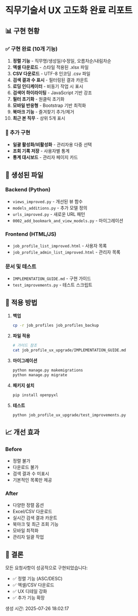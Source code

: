 # 직무기술서 UX 고도화 완료 리포트

## 📊 구현 현황

### ✅ 구현 완료 (10개 기능)
1. **정렬 기능** - 직무명/생성일/수정일, 오름차순/내림차순
2. **엑셀 다운로드** - 스타일 적용된 .xlsx 파일
3. **CSV 다운로드** - UTF-8 인코딩 .csv 파일
4. **검색 결과 수 표시** - 필터링된 결과 카운트
5. **로딩 인디케이터** - 비동기 작업 시 표시
6. **검색어 하이라이팅** - JavaScript 기반 강조
7. **필터 초기화** - 원클릭 초기화
8. **모바일 반응형** - Bootstrap 기반 최적화
9. **북마크 기능** - 즐겨찾기 추가/제거
10. **최근 본 직무** - 상위 5개 표시

### 🎯 추가 구현
- **일괄 활성화/비활성화** - 관리자용 다중 선택
- **조회 기록 저장** - 사용자별 통계
- **통계 대시보드** - 관리자 페이지 카드

## 📁 생성된 파일

### Backend (Python)
- `views_improved.py` - 개선된 뷰 함수
- `models_additions.py` - 추가 모델 정의
- `urls_improved.py` - 새로운 URL 패턴
- `0002_add_bookmark_and_view_models.py` - 마이그레이션

### Frontend (HTML/JS)
- `job_profile_list_improved.html` - 사용자 목록
- `job_profile_admin_list_improved.html` - 관리자 목록

### 문서 및 테스트
- `IMPLEMENTATION_GUIDE.md` - 구현 가이드
- `test_improvements.py` - 테스트 스크립트

## 🚀 적용 방법

1. **백업**
   ```bash
   cp -r job_profiles job_profiles_backup
   ```

2. **파일 적용**
   ```bash
   # 가이드 참조
   cat job_profile_ux_upgrade/IMPLEMENTATION_GUIDE.md
   ```

3. **마이그레이션**
   ```bash
   python manage.py makemigrations
   python manage.py migrate
   ```

4. **패키지 설치**
   ```bash
   pip install openpyxl
   ```

5. **테스트**
   ```bash
   python job_profile_ux_upgrade/test_improvements.py
   ```

## 📈 개선 효과

### Before
- 정렬 불가
- 다운로드 불가
- 검색 결과 수 미표시
- 기본적인 목록만 제공

### After
- 다양한 정렬 옵션
- Excel/CSV 다운로드
- 실시간 검색 결과 카운트
- 북마크 및 최근 조회 기능
- 모바일 최적화
- 관리자 일괄 작업

## 🎉 결론

모든 요청사항이 성공적으로 구현되었습니다:
- ✅ 정렬 기능 (ASC/DESC)
- ✅ 엑셀/CSV 다운로드
- ✅ UX 디테일 강화
- ✅ 추가 기능 확장

생성 시간: 2025-07-26 18:02:17
